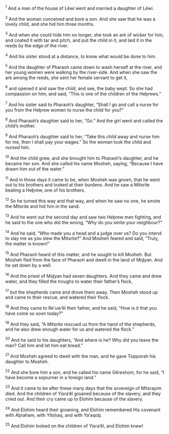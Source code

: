 <sup>1</sup> And a man of the house of Lĕwi went and married a daughter of Lĕwi.

<sup>2</sup> And the woman conceived and bore a son. And she saw that he was a lovely child, and she hid him three months.

<sup>3</sup> And when she could hide him no longer, she took an ark of wicker for him, and coated it with tar and pitch, and put the child in it, and laid it in the reeds by the edge of the river.

<sup>4</sup> And his sister stood at a distance, to know what would be done to him.

<sup>5</sup> And the daughter of Pharaoh came down to wash herself at the river, and her young women were walking by the river-side. And when she saw the ark among the reeds, she sent her female servant to get it,

<sup>6</sup> and opened it and saw the child, and see, the baby wept. So she had compassion on him, and said, “This is one of the children of the Heḇrews.”

<sup>7</sup> And his sister said to Pharaoh’s daughter, “Shall I go and call a nurse for you from the Heḇrew women to nurse the child for you?”

<sup>8</sup> And Pharaoh’s daughter said to her, “Go.” And the girl went and called the child’s mother.

<sup>9</sup> And Pharaoh’s daughter said to her, “Take this child away and nurse him for me, then I shall pay your wages.” So the woman took the child and nursed him.

<sup>10</sup> And the child grew, and she brought him to Pharaoh’s daughter, and he became her son. And she called his name Mosheh, saying, “Because I have drawn him out of the water.”

<sup>11</sup> And in those days it came to be, when Mosheh was grown, that he went out to his brothers and looked at their burdens. And he saw a Mitsrite beating a Heḇrew, one of his brothers.

<sup>12</sup> So he turned this way and that way, and when he saw no one, he smote the Mitsrite and hid him in the sand.

<sup>13</sup> And he went out the second day and saw two Heḇrew men fighting, and he said to the one who did the wrong, “Why do you smite your neighbour?”

<sup>14</sup> And he said, “Who made you a head and a judge over us? Do you intend to slay me as you slew the Mitsrite?” And Mosheh feared and said, “Truly, the matter is known!”

<sup>15</sup> And Pharaoh heard of this matter, and he sought to kill Mosheh. But Mosheh fled from the face of Pharaoh and dwelt in the land of Miḏyan. And he sat down by a well.

<sup>16</sup> And the priest of Miḏyan had seven daughters. And they came and drew water, and they filled the troughs to water their father’s flock,

<sup>17</sup> but the shepherds came and drove them away. Then Mosheh stood up and came to their rescue, and watered their flock.

<sup>18</sup> And they came to Re‛uw’ĕl their father, and he said, “How is it that you have come so soon today?”

<sup>19</sup> And they said, “A Mitsrite rescued us from the hand of the shepherds, and he also drew enough water for us and watered the flock.”

<sup>20</sup> And he said to his daughters, “And where is he? Why did you leave the man? Call him and let him eat bread.”

<sup>21</sup> And Mosheh agreed to dwell with the man, and he gave Tsipporah his daughter to Mosheh.

<sup>22</sup> And she bore him a son, and he called his name Gĕreshom, for he said, “I have become a sojourner in a foreign land.”

<sup>23</sup> And it came to be after these many days that the sovereign of Mitsrayim died. And the children of Yisra’ĕl groaned because of the slavery, and they cried out. And their cry came up to Elohim because of the slavery.

<sup>24</sup> And Elohim heard their groaning, and Elohim remembered His covenant with Aḇraham, with Yitsḥaq, and with Ya‛aqoḇ.

<sup>25</sup> And Elohim looked on the children of Yisra’ĕl, and Elohim knew!

